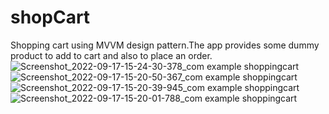 # shopCart
Shopping cart using MVVM design pattern.The app provides some dummy product to add to cart and also to place an order.
![Screenshot_2022-09-17-15-24-30-378_com example shoppingcart](https://user-images.githubusercontent.com/85249250/190851001-56c75eb1-a7b4-413e-b0f1-9fd3726af644.jpg)
![Screenshot_2022-09-17-15-20-50-367_com example shoppingcart](https://user-images.githubusercontent.com/85249250/190851002-27c74edc-9ffe-445f-a758-912ba63d7621.jpg)
![Screenshot_2022-09-17-15-20-39-945_com example shoppingcart](https://user-images.githubusercontent.com/85249250/190851004-ffad2676-7252-4889-b9cf-ad8b232cd9b7.jpg)
![Screenshot_2022-09-17-15-20-01-788_com example shoppingcart](https://user-images.githubusercontent.com/85249250/190851006-034c2d87-0164-472e-baf0-5c11d83c2ad7.jpg)
